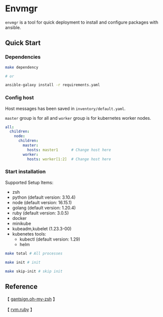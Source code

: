 # Envmgr

`envmgr` is a tool for quick deployment to install and configure packages with ansible.

## Quick Start

### Dependencies

```bash
make dependency

# or

ansible-galaxy install -r requirements.yaml
```

### Config host

Host messages has been saved in `inventory/default.yaml`.

`master` group is for all and `worker` group is for kubernetes worker nodes.

```yaml
all:
  children:
    node:
      children:
        master:
          hosts: master1      # Change host here
        worker:
          hosts: worker[1:2]  # Change host here
```

### Start installation

Supported Setup Items:

- zsh
- python (default version: 3.10.4)
- node   (default version: 16.15.1)
- golang (default version: 1.20.4)
- ruby   (default version: 3.0.5)
- docker
- minikube
- kubeadm,kubelet (1.23.3-00)
- kubenetes tools:
  - kubectl (default version: 1.29)
  - helm

```bash
make total # All processes

make init # init

make skip-init # skip init
```

## Reference

【 [gantsign.oh-my-zsh](https://github.com/gantsign/ansible-role-oh-my-zsh) 】

【 [rvm.ruby](https://github.com/rvm/rvm1-ansible) 】
